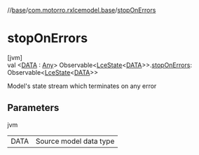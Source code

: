 //[base](../../index.md)/[com.motorro.rxlcemodel.base](index.md)/[stopOnErrors](stop-on-errors.md)

# stopOnErrors

[jvm]\
val &lt;[DATA](stop-on-errors.md) : [Any](https://kotlinlang.org/api/latest/jvm/stdlib/kotlin/-any/index.html)&gt; Observable&lt;[LceState](-lce-state/index.md)&lt;[DATA](stop-on-errors.md)&gt;&gt;.[stopOnErrors](stop-on-errors.md): Observable&lt;[LceState](-lce-state/index.md)&lt;[DATA](stop-on-errors.md)&gt;&gt;

Model's state stream which terminates on any error

## Parameters

jvm

| | |
|---|---|
| DATA | Source model data type |

